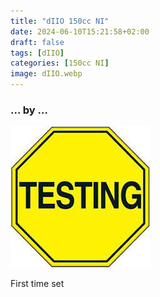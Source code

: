 ```yaml
---
title: "dIIO 150cc NI"
date: 2024-06-10T15:21:58+02:00
draft: false
tags: [dIIO]
categories: [150cc NI]
image: dIIO.webp
---
```

### ... by ...
![Nothing there](testing.jpg)

First time set